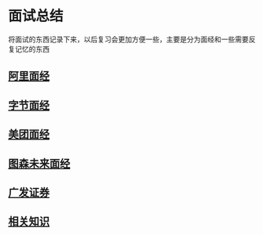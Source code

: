 # 面试总结
将面试的东西记录下来，以后复习会更加方便一些，主要是分为面经和一些需要反复记忆的东西
## [阿里面经](/alibaba.md)
## [字节面经](/bytedance.md)
## [美团面经](/meituan.md)
## [图森未来面经](/tusen.md)
## [广发证券](/guangfa.md)
## [相关知识](/knowledge/knowledge.md)
